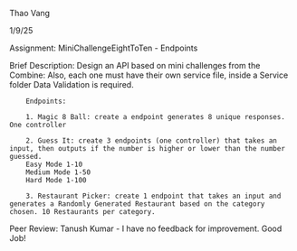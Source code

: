 Thao Vang

1/9/25

Assignment: MiniChallengeEightToTen - Endpoints

Brief Description:
        Design an API based on mini challenges from the Combine:
        Also, each one must have their own service file, inside a Service folder
        Data Validation is required.

        Endpoints:

        1. Magic 8 Ball: create a endpoint generates 8 unique responses. One controller

        2. Guess It: create 3 endpoints (one controller) that takes an input, then outputs if the number is higher or lower than the number guessed.
        Easy Mode 1-10
        Medium Mode 1-50
        Hard Mode 1-100

        3. Restaurant Picker: create 1 endpoint that takes an input and generates a Randomly Generated Restaurant based on the category chosen. 10 Restaurants per category.

Peer Review: Tanush Kumar - I have no feedback for improvement. Good Job!
